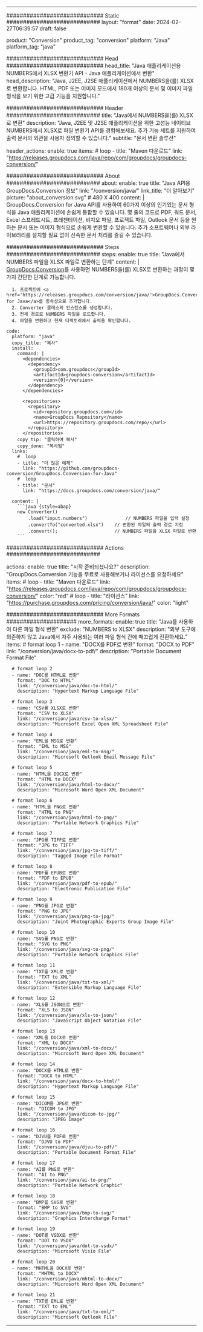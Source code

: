  
---
############################# Static ############################
layout: "format"
date: 2024-02-27T06:39:57
draft: false

product: "Conversion"
product_tag: "conversion"
platform: "Java"
platform_tag: "java"

############################# Head #############################
head_title: "Java 애플리케이션용 NUMBERS에서 XLSX 변환기 API - Java 애플리케이션에서 변환"
head_description: "Java, J2EE, J2SE 애플리케이션에서 NUMBERS을(를) XLSX로 변환합니다. HTML, PDF 또는 이미지 모드에서 180개 이상의 문서 및 이미지 파일 형식을 보기 위한 고급 기능을 지원합니다."

############################# Header ############################
title: "Java에서 NUMBERS을(를) XLSX로 변환" 
description: "Java, J2EE 및 J2SE 애플리케이션을 위한 고성능 네이티브 NUMBERS에서 XLSX로 파일 변환기 API를 경험해보세요. 추가 기능 세트를 지원하여 출력 문서의 외관을 사용자 정의할 수 있습니다." 
subtitle: "문서 변환 솔루션" 

header_actions:
  enable: true
  items:
    #  loop
    - title: "Maven 다운로드"
      link: "https://releases.groupdocs.com/java/repo/com/groupdocs/groupdocs-conversion/"


############################# About ############################
about:
    enable: true
    title: "Java API용 GroupDocs.Conversion 정보"
    link: "/conversion/java/"
    link_title: "더 알아보기"
    picture: "about_conversion.svg" # 480 X 400
    content: |
      GroupDocs.Conversion for Java API를 사용하여 60가지 이상의 인기있는 문서 형식을 Java 애플리케이션에 손쉽게 통합할 수 있습니다. 몇 줄의 코드로 PDF, 워드 문서, Excel 스프레드시트, 프레젠테이션, 비지오 파일, 프로젝트 파일, Outlook 문서 등을 원하는 문서 또는 이미지 형식으로 손쉽게 변환할 수 있습니다. 추가 소프트웨어나 외부 라이브러리를 설치할 필요 없이 신속한 문서 처리를 즐길 수 있습니다.


############################# Steps ############################
steps:
    enable: true
    title: "Java에서 NUMBERS 파일을 XLSX 파일로 변환하는 단계" 
    content: |
      <a href='https://products.groupdocs.com/conversion/java/'>GroupDocs.Conversion</a>를 사용하면 NUMBERS을(를) XLSX로 변환하는 과정이 몇 가지 간단한 단계로 가능합니다.
      
      1. 프로젝트에 <a href='https://releases.groupdocs.com/conversion/java/'>GroupDocs.Conversion for Java</a>를 종속성으로 추가합니다. 
      2. Converter 클래스의 인스턴스를 생성합니다.  
      3. 전체 경로로 NUMBERS 파일을 로드합니다. 
      4. 파일을 변환하고 현재 디렉토리에서 출력을 확인합니다. 
   
    code:
      platform: "java"
      copy_title: "복사"
      install:
        command: |
          <dependencies>
            <dependency>
              <groupId>com.groupdocs</groupId>
              <artifactId>groupdocs-conversion</artifactId>
              <version>{0}</version>
            </dependency>
          </dependencies>

          <repositories>
            <repository>
              <id>repository.groupdocs.com</id>
              <name>GroupDocs Repository</name>
              <url>https://repository.groupdocs.com/repo/</url>
            </repository>
          </repositories>
        copy_tip: "클릭하여 복사"
        copy_done: "복사됨"
      links:
        #  loop
        - title: "더 많은 예제"
          link: "https://github.com/groupdocs-conversion/GroupDocs.Conversion-for-Java"
        #  loop
        - title: "문서"
          link: "https://docs.groupdocs.com/conversion/java/"
          
      content: |
        ```java {style=abap}
        new Converter()
            .load("input.numbers")              // NUMBERS 파일을 입력 설정
            .convertTo("converted.xlsx")    // 변환된 파일의 출력 경로 지정
            .convert();                     // NUMBERS 파일을 XLSX 파일로 변환        
        ```            

############################# Actions ############################

actions:
  enable: true
  title: "시작 준비되셨나요?"
  description: "GroupDocs.Conversion 기능을 무료로 사용해보거나 라이선스를 요청하세요"
  items:
    #  loop
    - title: "Maven 다운로드"
      link: "https://releases.groupdocs.com/java/repo/com/groupdocs/groupdocs-conversion/"
      color: "red"
        #  loop
    - title: "라이선스"
      link: "https://purchase.groupdocs.com/pricing/conversion/java/"
      color: "light"


############################# More Formats #####################
more_formats:
    enable: true
    title: "Java를 사용하여 다른 파일 형식 변환"
    exclude: "NUMBERS to XLSX"
    description: "외부 도구에 의존하지 않고 Java에서 자주 사용되는 여러 파일 형식 간에 매끄럽게 전환하세요."
    items: 
      # format loop 1
      - name: "DOCX를 PDF로 변환"
        format: "DOCX to PDF"
        link: "/conversion/java/docx-to-pdf/"
        description: "Portable Document Format File"

      # format loop 2
      - name: "DOC를 HTML로 변환"
        format: "DOC to HTML"
        link: "/conversion/java/doc-to-html/"
        description: "Hypertext Markup Language File"

      # format loop 3
      - name: "CSV를 XLSX로 변환"
        format: "CSV to XLSX"
        link: "/conversion/java/csv-to-xlsx/"
        description: "Microsoft Excel Open XML Spreadsheet File"

      # format loop 4
      - name: "EML을 MSG로 변환"
        format: "EML to MSG"
        link: "/conversion/java/eml-to-msg/"
        description: "Microsoft Outlook Email Message File"

      # format loop 5
      - name: "HTML을 DOCX로 변환"
        format: "HTML to DOCX"
        link: "/conversion/java/html-to-docx/"
        description: "Microsoft Word Open XML Document"

      # format loop 6
      - name: "HTML을 PNG로 변환"
        format: "HTML to PNG"
        link: "/conversion/java/html-to-png/"
        description: "Portable Network Graphics File"

      # format loop 7
      - name: "JPG를 TIFF로 변환"
        format: "JPG to TIFF"
        link: "/conversion/java/jpg-to-tiff/"
        description: "Tagged Image File Format"

      # format loop 8
      - name: "PDF를 EPUB로 변환"
        format: "PDF to EPUB"
        link: "/conversion/java/pdf-to-epub/"
        description: "Electronic Publication File"

      # format loop 9
      - name: "PNG를 JPG로 변환"
        format: "PNG to JPG"
        link: "/conversion/java/png-to-jpg/"
        description: "Joint Photographic Experts Group Image File"

      # format loop 10
      - name: "SVG를 PNG로 변환"
        format: "SVG to PNG"
        link: "/conversion/java/svg-to-png/"
        description: "Portable Network Graphics File"

      # format loop 11
      - name: "TXT를 XML로 변환"
        format: "TXT to XML"
        link: "/conversion/java/txt-to-xml/"
        description: "Extensible Markup Language File"

      # format loop 12
      - name: "XLS를 JSON으로 변환"
        format: "XLS to JSON"
        link: "/conversion/java/xls-to-json/"
        description: "JavaScript Object Notation File"

      # format loop 13
      - name: "XML을 DOCX로 변환"
        format: "XML to DOCX"
        link: "/conversion/java/xml-to-docx/"
        description: "Microsoft Word Open XML Document"

      # format loop 14
      - name: "DOCX를 HTML로 변환"
        format: "DOCX to HTML"
        link: "/conversion/java/docx-to-html/"
        description: "Hypertext Markup Language File" 

      # format loop 15
      - name: "DICOM을 JPG로 변환" 
        format: "DICOM to JPG"
        link: "/conversion/java/dicom-to-jpg/"
        description: "JPEG Image" 

      # format loop 16
      - name: "DJVU를 PDF로 변환"
        format: "DJVU to PDF"
        link: "/conversion/java/djvu-to-pdf/"
        description: "Portable Document Format File" 

      # format loop 17
      - name: "AI를 PNG로 변환"
        format: "AI to PNG"
        link: "/conversion/java/ai-to-png/"
        description: "Portable Network Graphic" 
      
      # format loop 18
      - name: "BMP를 SVG로 변환"
        format: "BMP to SVG"
        link: "/conversion/java/bmp-to-svg/"
        description: "Graphics Interchange Format"

      # format loop 19
      - name: "DOT를 VSDX로 변환"
        format: "DOT to VSDX"
        link: "/conversion/java/dot-to-vsdx/"
        description: "Microsoft Visio File"

      # format loop 20
      - name: "MHTML을 DOCX로 변환"
        format: "MHTML to DOCX"
        link: "/conversion/java/mhtml-to-docx/"
        description: "Microsoft Word Open XML Document"

      # format loop 21
      - name: "TXT를 EML로 변환"
        format: "TXT to EML"
        link: "/conversion/java/txt-to-eml/"
        description: "Microsoft Outlook File"

---

